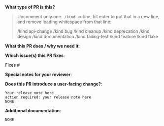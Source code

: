<!-- Thanks for your contribution. See [CONTRIBUTING](CONTRIBUTING.md) for this project's contribution guidelines. Remove these comments as you go. -->

**What type of PR is this?**
> Uncomment only one ` /kind <>` line, hit enter to put that in a new line, and remove leading whitespace from that line:
>
> /kind api-change
> /kind bug
> /kind cleanup
> /kind deprecation
> /kind design
> /kind documentation
> /kind failing-test
> /kind feature
> /kind flake

**What this PR does / why we need it**:

**Which issue(s) this PR fixes**:

Fixes #

**Special notes for your reviewer**:

**Does this PR introduce a user-facing change?**:

```release-note
Your release note here
action required: your release note here
NONE
```

**Additional documentation**:

```docs
NONE
```
